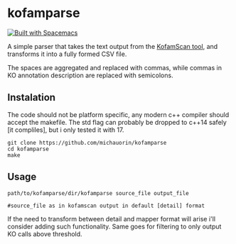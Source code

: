 # kofamparse
[![Built with Spacemacs](https://cdn.rawgit.com/syl20bnr/spacemacs/442d025779da2f62fc86c2082703697714db6514/assets/spacemacs-badge.svg)](http://spacemacs.org)  

A simple parser that takes the text output from the [KofamScan tool](https://www.genome.jp/tools/kofamkoala/), and transforms it into a fully formed CSV file.  

The spaces are aggregated and replaced with commas, while commas in KO annotation description are replaced with semicolons.  
## Instalation  

The code should not be platform specific, any modern c++ compiler should accept the makefile. The std flag can probably be dropped to c++14 safely [it compliles], but i only tested it with 17.


```
git clone https://github.com/michauorin/kofamparse
cd kofamparse
make
```
## Usage  

```
path/to/kofamparse/dir/kofamparse source_file output_file

#source_file as in kofamscan output in default [detail] format
```

If the need to transform between detail and mapper format will arise i'll consider adding such functionality. Same goes for filtering to only output KO calls above threshold.
